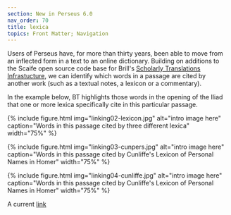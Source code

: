 ```yaml
---
section: New in Perseus 6.0
nav_order: 70
title: lexica
topics: Front Matter; Navigation
---
```


Users of Perseus have, for more than thirty years, been able to move from an inflected form in a text to an online dictionary. Building on additions to the Scaife open source code base for Brill's [Scholarly Translations Infrastucture](https://scholarlyeditions.brill.com/), we can identify which words in a passage are cited by another work (such as a textual notes, a lexicon or a commentary).

In the example below, BT highlights those words in the opening of the Iliad that one or more lexica specifically cite in this particular passage.


{% include figure.html img="linking02-lexicon.jpg" alt="intro image here" caption="Words in this passage cited by three different lexica" width="75%" %}

{% include figure.html img="linking03-cunpers.jpg" alt="intro image here" caption="Words in this passage cited by Cunliffe's Lexicon of Personal Names in Homer" width="75%" %}

{% include figure.html img="linking04-cunliffe.jpg" alt="intro image here" caption="Words in this passage cited by Cunliffe's Lexicon of Personal Names in Homer" width="75%" %}



A current [link](https://beyond-translation.perseus.org/reader/urn:cts:greekLit:tlg0012.tlg001.perseus-grc2:1.1-1.7?mode=dictionary-entries)
